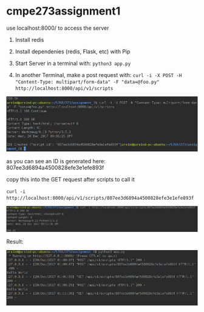 # cmpe273assignment1
use localhost:8000/ to access the server

1) Install redis
2) Install dependenies (redis, Flask, etc) with Pip

3) Start Server in a terminal with: `python3 app.py`

4) In another Terminal, make a post request with: `curl -i -X POST -H "Content-Type: multipart/form-data" -F "data=@foo.py" http://localhost:8000/api/v1/scripts`

![image](https://github.com/doorknob88/cmpe273assignment1/blob/master/temp/1.png)


as you can see an ID is generated here: 807ee3d6894a4500828efe3e1efe893f

copy this into the GET request after scripts to call it

`curl -i http://localhost:8000/api/v1/scripts/807ee3d6894a4500828efe3e1efe893f`

![](https://github.com/doorknob88/cmpe273assignment1/blob/master/temp/1.5.png)

Result:

![](https://github.com/doorknob88/cmpe273assignment1/blob/master/temp/2.png)
